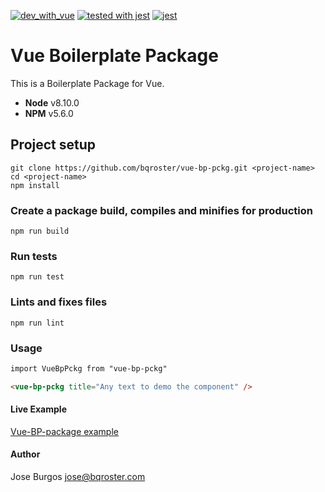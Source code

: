 [![dev_with_vue](https://img.shields.io/badge/Dev_with_VUE-vue-green)](https://github.com/vuejs/vue) [![tested with jest](https://img.shields.io/badge/tested_with-jest-99424f.svg)](https://github.com/facebook/jest) [![jest](https://jestjs.io/img/jest-badge.svg)](https://github.com/facebook/jest)

# Vue Boilerplate Package

This is a Boilerplate Package for Vue.
* **Node** v8.10.0
* **NPM** v5.6.0

## Project setup
```
git clone https://github.com/bqroster/vue-bp-pckg.git <project-name>
cd <project-name>
npm install
```

### Create a package build, compiles and minifies for production
```
npm run build
```

### Run tests
```
npm run test
```

### Lints and fixes files
```
npm run lint
```

### Usage
```html
import VueBpPckg from "vue-bp-pckg"

<vue-bp-pckg title="Any text to demo the component" />
```

#### Live Example

[Vue-BP-package example](https://codepen.io/bqroster/pen/NWbwRXj)


#### Author
Jose Burgos <jose@bqroster.com>
